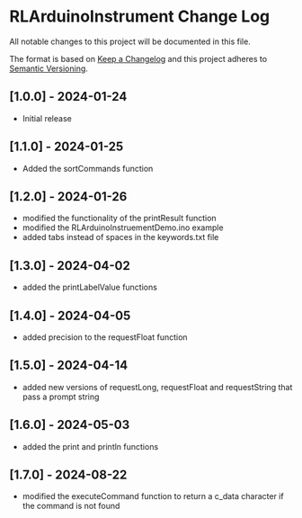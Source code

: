 #  RLArduinoInstrument Change Log

All notable changes to this project will be documented in this file.

The format is based on [Keep a Changelog](http://keepachangelog.com/)
and this project adheres to [Semantic Versioning](http://semver.org/).


## [1.0.0] - 2024-01-24
- Initial release

## [1.1.0] - 2024-01-25
- Added the sortCommands function

## [1.2.0] - 2024-01-26
- modified the functionality of the printResult function
- modified the RLArduinoInstruementDemo.ino example
- added tabs instead of spaces in the keywords.txt file

## [1.3.0] - 2024-04-02
- added the printLabelValue functions

## [1.4.0] - 2024-04-05
- added precision to the requestFloat function

## [1.5.0] - 2024-04-14
- added new versions of requestLong, requestFloat and requestString that pass a prompt string

## [1.6.0] - 2024-05-03
- added the print and println functions

## [1.7.0] - 2024-08-22
- modified the executeCommand function to return a c_data character if the command is not found